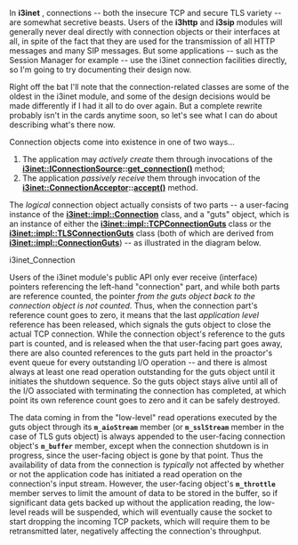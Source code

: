 In **i3inet** , connections -- both the insecure TCP and secure TLS variety -- are somewhat secretive beasts. Users of the **i3http** and **i3sip** modules will generally never deal directly with connection objects or their interfaces at all, in spite of the fact that they are used for the transmission of all HTTP messages and many SIP messages. But some applications -- such as the Session Manager for example -- use the i3inet connection facilities directly, so I'm going to try documenting their design now.

Right off the bat I'll note that the connection-related classes are some of the oldest in the i3inet module, and some of the design decisions would be made differently if I had it all to do over again. But a complete rewrite probably isn't in the cards anytime soon, so let's see what I can do about describing what's there now.

Connection objects come into existence in one of two ways...

  1. The application may _actively create_ them through invocations of the **[i3inet::IConnectionSource](http://i3devfiles/ION-Documentation/core_1.2_systest/pub/gen/doc/i3inet/html/a00056.html)::[get_connection()](http://i3devfiles/ION-Documentation/core_1.2_systest/pub/gen/doc/i3inet/html/a00056.html#a1643617468cc6e0721cad703342d1c82)** method;
  2. The application _passively receive_ them through invocation of the **[i3inet::ConnectionAcceptor](http://i3devfiles/ION-Documentation/core_1.2_systest/pub/gen/doc/i3inet/html/a00028.html)::[accept()](http://i3devfiles/ION-Documentation/core_1.2_systest/pub/gen/doc/i3inet/html/a00028.html#ac017039676f10e2f85d8eb7501b7ea68)** method.



The _logical_ connection object actually consists of two parts -- a user-facing instance of the [**i3inet::impl::Connection**](http://i3devfiles/ION-Documentation/core_1.2_systest/pub/gen/doc/i3inet/html/a00075.html) class, and a "guts" object, which is an instance of either the [**i3inet::impl::TCPConnectionGuts**](http://i3devfiles/ION-Documentation/core_1.2_systest/pub/gen/doc/i3inet/html/a00134.html) class or the [**i3inet::impl::TLSConnectionGuts**](http://i3devfiles/ION-Documentation/core_1.2_systest/pub/gen/doc/i3inet/html/a00140.html) class (both of which are derived from [**i3inet::impl::ConnectionGuts**](http://i3devfiles/ION-Documentation/core_1.2_systest/pub/gen/doc/i3inet/html/a00077.html)) -- as illustrated in the diagram below.

i3inet_Connection

Users of the i3inet module's public API only ever receive (interface) pointers referencing the left-hand "connection" part, and while both parts are reference counted, the pointer _from the guts object back to the connection object is not counted_. Thus, when the connection part's reference count goes to zero, it means that the last _application level_ reference has been released, which signals the guts object to close the actual TCP connection. While the connection object's reference to the guts part is counted, and is released when the that user-facing part goes away, there are also counted references to the guts part held in the proactor's event queue for every outstanding I/O operation -- and there is almost always at least one read operation outstanding for the guts object until it initiates the shutdown sequence. So the guts object stays alive until all of the I/O associated with terminating the connection has completed, at which point its own reference count goes to zero and it can be safely destroyed.

The data coming in from the "low-level" read operations executed by the guts object through its **`m_aioStream`** member (or **`m_sslStream`** member in the case of TLS guts object) is always appended to the user-facing connection object's **`m_buffer`** member, except when the connection shutdown is in progress, since the user-facing object is gone by that point. Thus the availability of data from the connection is _typically_ not affected by whether or not the application code has initiated a read operation on the connection's input stream. However, the user-facing object's **`m_throttle`** member serves to limit the amount of data to be stored in the buffer, so if significant data gets backed up without the application reading, the low-level reads will be suspended, which will eventually cause the socket to start dropping the incoming TCP packets, which will require them to be retransmitted later, negatively affecting the connection's throughput.
